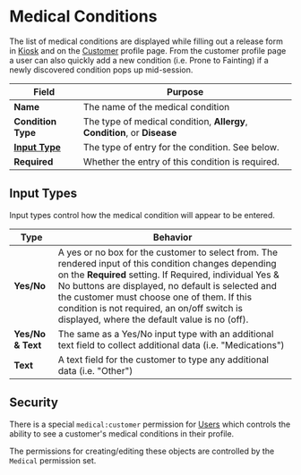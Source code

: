 # Medical Conditions

The list of medical conditions are displayed while filling out a release form in [Kiosk](../concepts/kiosk.md) and on the [Customer](../concepts/customers.md) profile page. From the customer profile page a user can also quickly add a new condition (i.e. Prone to Fainting) if a newly discovered condition pops up mid-session.


|Field|Purpose|
|-|-|
|**Name**|The name of the medical condition|
|**Condition Type**|The type of medical condition, **Allergy**, **Condition**, or **Disease**|
|<a href="#input-types">**Input Type**</a>| The type of entry for the condition. See below. |
|**Required**|Whether the entry of this condition is required.|

<a href="#input-types"></a>
## Input Types

Input types control how the medical condition will appear to be entered.

|Type|Behavior|
|-|-|
|**Yes/No**|A yes or no box for the customer to select from. The rendered input of this condition changes depending on the **Required** setting. If Required, individual Yes & No buttons are displayed, no default is selected and the customer must choose one of them. If this condition is not required, an on/off switch is displayed, where the default value is no (off). |
|**Yes/No & Text**|The same as a Yes/No input type with an additional text field to collect additional data (i.e. "Medications")|
|**Text**|A text field for the customer to type any additional data (i.e. "Other")|

## Security
There is a special `medical:customer` permission for [Users](../concepts/users.md) which controls the ability to see a customer's medical conditions in their profile.

The permissions for creating/editing these objects are controlled by the `Medical` permission set.
